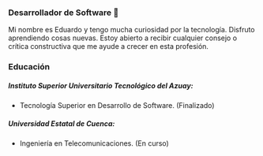 ### Desarrollador de Software 👋
Mi nombre es Eduardo y tengo mucha curiosidad por la tecnología. Disfruto aprendiendo cosas nuevas. Estoy abierto a recibir cualquier consejo o crítica constructiva que me ayude a crecer en esta profesión.

### Educación

##### Instituto Superior Universitario Tecnológico del Azuay: 
- Tecnología Superior en Desarrollo de Software. (Finalizado)
##### Universidad Estatal de Cuenca: 
- Ingeniería en Telecomunicaciones. (En curso)
